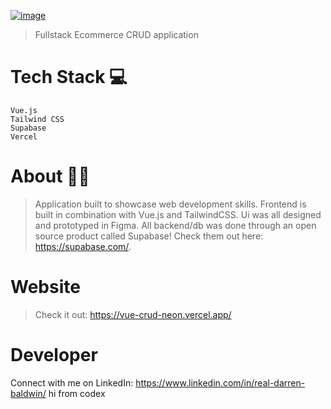 [![image](https://www.linkpicture.com/q/gitLogo_1.jpg)](https://www.linkpicture.com/view.php?img=LPic61bcad4b201d11656019486)
> Fullstack Ecommerce CRUD application
# Tech Stack 💻
    Vue.js
    Tailwind CSS
    Supabase
    Vercel
    
# About 🙎‍♂️
>Application built to showcase web development skills. Frontend is built in combination with Vue.js and TailwindCSS. Ui was all designed and prototyped in         Figma. All backend/db was done through an open source product called Supabase! Check them out here: https://supabase.com/.

# Website
> Check it out: https://vue-crud-neon.vercel.app/

# Developer
Connect with me on LinkedIn: https://www.linkedin.com/in/real-darren-baldwin/
hi from codex
